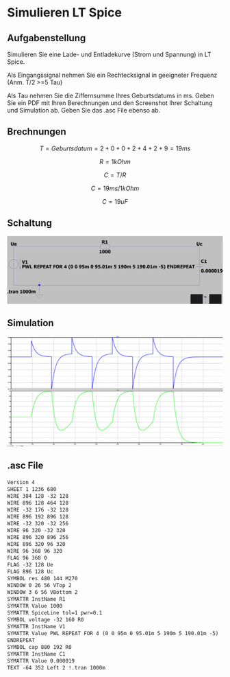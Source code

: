 # Simulieren LT Spice

## Aufgabenstellung

Simulieren Sie eine Lade- und Entladekurve (Strom und Spannung) in LT Spice.

Als Eingangssignal nehmen Sie ein Rechtecksignal in geeigneter Frequenz (Anm. T/2 >=5 Tau)

Als Tau nehmen Sie die Ziffernsumme Ihres Geburtsdatums in ms.
Geben Sie ein PDF mit Ihren Berechnungen und den Screenshot Ihrer Schaltung und Simulation ab.
Geben Sie das .asc File ebenso ab.

## Brechnungen

$$ T=Geburtsdatum=2+0+0+2+4+2+9=19ms$$

$$ R=1kOhm $$

$$ C= T/R $$

$$ C= 19ms/1kOhm $$

$$ C= 19uF $$

## Schaltung

![Schaltung](./SCHALTUNG.png)

## Simulation

![Simulation](./SIM.png)

## .asc File

``` asc
Version 4
SHEET 1 1236 680
WIRE 384 128 -32 128
WIRE 896 128 464 128
WIRE -32 176 -32 128
WIRE 896 192 896 128
WIRE -32 320 -32 256
WIRE 96 320 -32 320
WIRE 896 320 896 256
WIRE 896 320 96 320
WIRE 96 368 96 320
FLAG 96 368 0
FLAG -32 128 Ue
FLAG 896 128 Uc
SYMBOL res 480 144 M270
WINDOW 0 26 56 VTop 2
WINDOW 3 6 56 VBottom 2
SYMATTR InstName R1
SYMATTR Value 1000
SYMATTR SpiceLine tol=1 pwr=0.1
SYMBOL voltage -32 160 R0
SYMATTR InstName V1
SYMATTR Value PWL REPEAT FOR 4 (0 0 95m 0 95.01m 5 190m 5 190.01m -5) ENDREPEAT
SYMBOL cap 880 192 R0
SYMATTR InstName C1
SYMATTR Value 0.000019
TEXT -64 352 Left 2 !.tran 1000m
```
